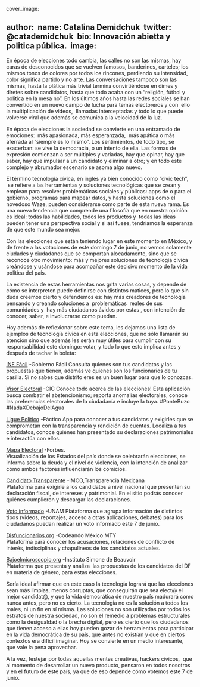 cover_image: 

author: 
 name: Catalina Demidchuk
 twitter: @catademidchuk
 bio: Innovación abietta y politica pública. 
 image: 
---
En época de elecciones todo cambia, las calles no son las mismas, hay caras de desconocidos que se vuelven famosos, banderines, carteles; los mismos tonos de colores por todos los rincones, perdiendo su intensidad, color significa partido y no arte. Las conversaciones tampoco son las mismas, hasta la plática más trivial termina convirtiéndose en dimes y diretes sobre candidatos, hasta que todo acaba con un “religión, fútbol y política en la mesa no”. En los últimos años hasta las redes sociales se han convertido en un nuevo campo de lucha para temas electoreros y con  ello la multiplicación de videos,  llamadas interceptadas y todo lo que puede volverse viral que además se comunica a la velocidad de la luz. 

En época de elecciones la sociedad se convierte en una entramado de emociones:  más apasionada, más esperanzada,  más apática o más aferrada al “siempre es lo mismo”. Los sentimientos, de todo tipo, se exacerban: se vive la democracia, o un intento de ella. Las formas de expresión comienzan a ser múltiples y variadas, hay que opinar, hay que saber, hay que impulsar a un candidato y eliminar a otro; y en todo este complejo y abrumador escenario se asoma algo nuevo. 

El término tecnología cívica, en inglés ya bien conocido como “civic tech”,  se refiere a las herramientas y soluciones tecnológicas que se crean y emplean para resolver problemáticas sociales y públicas: apps de o para el gobierno, programas para mapear datos, y hasta soluciones como el novedoso Waze, pueden considerarse como parte de esta nueva rama. Es una nueva tendencia que comprende una filosofía que en nuestra opinión es ideal: todas las habilidades, todos los productos y  todas las ideas pueden tener una perspectiva social y si así fuese, tendríamos la esperanza de que este mundo sea mejor.

Con las elecciones que están teniendo lugar en este momento en México, y de frente a las votaciones de este domingo 7 de junio, no vemos solamente ciudades y ciudadanos que se comportan alocadamente, sino que se reconoce otro movimiento: más y mejores soluciones de tecnología cívica creándose y usándose para acompañar este decisivo momento de la vida política del país. 

La existencia de estas herramientas nos grita varias cosas, y depende de cómo se interpreten puede definirse con distintos matices, pero lo que sin duda creemos cierto y defendemos es: hay más creadores de tecnología pensando y creando soluciones a  problemáticas  reales de sus comunidades y  hay más ciudadanos ávidos por estas , con intención de conocer, saber, e involucrarse como puedan. 

Hoy además de reflexionar sobre este tema, les dejamos una lista de ejemplos de tecnología cívica en esta elecciones, que no sólo llamarán su atención sino que además les serán muy útiles para cumplir con su responsabilidad este domingo: votar, y todo lo que esto implica antes y después de tachar la boleta:


[INE Fácil](http://inefacil.com/) -Gobierno Fácil 
Consulta quienes son tus candidatos y las propuestas que tienen, además ve quienes son los funcionarios de tu casilla. Si no sabes que distrito eres es un buen lugar para que lo conozcas. 

[Visor Electoral](http://visorelectoral.org/) -CIC
Conoce todo acerca de las elecciones! Esta aplicación busca combatir el abstencionismo; reporta anomalías electorales, conoce las preferencias electorales de la ciudadanía e incluye la tuya. #PonteBuzo #NadaXDebajoDelAgua

[Ligue Político](http://www.factico.com.mx/liguepolitico/) -Fáctico 
App para conocer a tus candidatos y exigirles que se comprometan con la transparencia y rendición de cuentas. Localiza a tus candidatos, conoce quiénes han presentado su declaraciones patrimoniales e interactúa con ellos.

[Mapa Electoral](http://cdn.graphics.forbes.com.mx/interactivos/estados/index.html) -Forbes.     
Visualización de los Estados del país donde se celebrarán elecciones, se informa sobre la deuda y el nivel de violencia, con la intención de analizar cómo ambos factores influenciarán los comicios. 

[Candidato Transparente](https://candidatotransparente.mx/#/) -IMCO,Transparencia Mexicana      
Plataforma para exigirle a los candidatos a nivel nacional que presenten su declaración fiscal, de intereses y patrimonial. En el sitio podrás conocer quiénes cumplieron y descargar las declaraciones.

[Voto informado](http://www.votoinformado.unam.mx/) -UNAM
Plataforma que agrupa información de distintos tipos (videos, reportajes, acceso a otras aplicaciones, debates) para los ciudadanos puedan realizar un voto informado este 7 de junio.

[Disfuncionarios.org](http://disfuncionarios.org/) -Codeando México MTY         
Plataforma para conocer los acusaciones, relaciones de conflicto de interés, indisciplinas y chapulineos de los candidatos actuales.

[Bajoelmicroscopio.org]( http://bajoelmicroscopio.org/)  -Instituto Simone de Beauvoir  
Plataforma que presenta y analiza  las propuestas de los candidatos del DF en materia de género, para estas elecciones.

Sería ideal afirmar que en este caso la tecnología logrará que las elecciones sean más limpias, menos corruptas, que conseguirán que sea elect@ el mejor candidat@, y que la vida democrática de nuestro país madurará como nunca antes, pero no es cierto. La tecnología no es la solución a todos los males, ni un fin en sí misma. Las soluciones no son utilizadas por todos los estratos de nuestra sociedad, no son el remedio a problemas estructurales como la desigualdad o la brecha digital, pero es cierto que los ciudadanos que tienen acceso a ellas hoy pueden gozar de herramientas para participar en la vida democrática de su país, que antes no existían y que en ciertos contextos era difícil imaginar. Hoy se convierte en un medio interesante, que vale la pena aprovechar. 

A la vez, festejar por todas aquellas mentes creativas, hackers cívicos,  que al momento de desarrollar un nuevo producto, pensaron en todos nosotros y en el futuro de este país, ya que de eso depende cómo votemos este 7 de junio.
